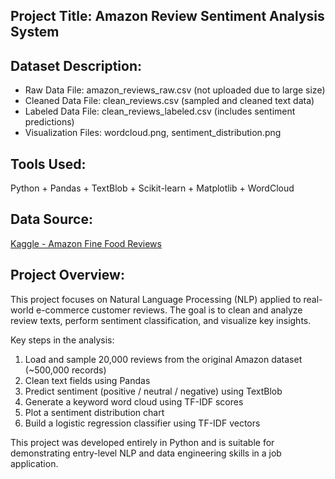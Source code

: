 
## Project Title: Amazon Review Sentiment Analysis System

## Dataset Description:
- Raw Data File: amazon_reviews_raw.csv (not uploaded due to large size)
- Cleaned Data File: clean_reviews.csv (sampled and cleaned text data)
- Labeled Data File: clean_reviews_labeled.csv (includes sentiment predictions)
- Visualization Files: wordcloud.png, sentiment_distribution.png

## Tools Used:
Python + Pandas + TextBlob + Scikit-learn + Matplotlib + WordCloud

## Data Source:
[Kaggle - Amazon Fine Food Reviews](https://www.kaggle.com/datasets/snap/amazon-fine-food-reviews)

## Project Overview:

This project focuses on Natural Language Processing (NLP) applied to real-world e-commerce customer reviews. The goal is to clean and analyze review texts, perform sentiment classification, and visualize key insights.

Key steps in the analysis:
1. Load and sample 20,000 reviews from the original Amazon dataset (~500,000 records)
2. Clean text fields using Pandas
3. Predict sentiment (positive / neutral / negative) using TextBlob
4. Generate a keyword word cloud using TF-IDF scores
5. Plot a sentiment distribution chart
6. Build a logistic regression classifier using TF-IDF vectors

This project was developed entirely in Python and is suitable for demonstrating entry-level NLP and data engineering skills in a job application.
